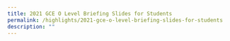 ```yaml
---
title: 2021 GCE O Level Briefing Slides for Students
permalink: /highlights/2021-gce-o-level-briefing-slides-for-students
description: ""
---
```

